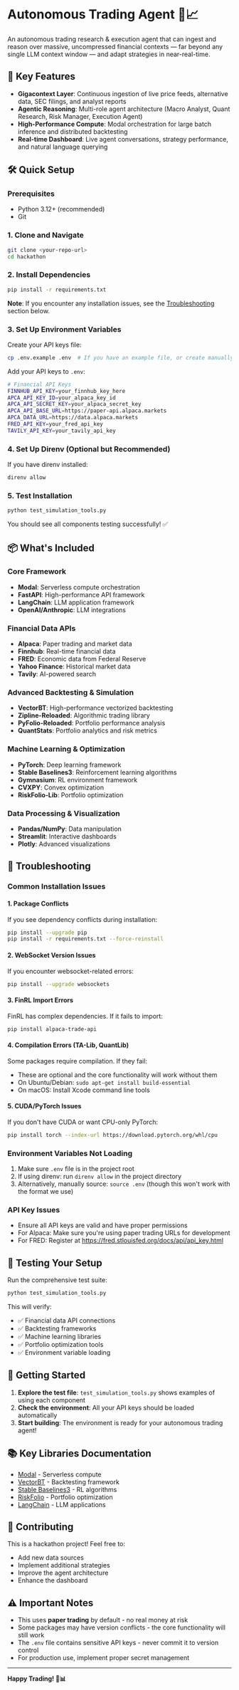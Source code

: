 # Autonomous Trading Agent 🤖📈

An autonomous trading research & execution agent that can ingest and reason over massive, uncompressed financial contexts — far beyond any single LLM context window — and adapt strategies in near-real-time. 

## 🚀 Key Features

- **Gigacontext Layer**: Continuous ingestion of live price feeds, alternative data, SEC filings, and analyst reports
- **Agentic Reasoning**: Multi-role agent architecture (Macro Analyst, Quant Research, Risk Manager, Execution Agent)
- **High-Performance Compute**: Modal orchestration for large batch inference and distributed backtesting
- **Real-time Dashboard**: Live agent conversations, strategy performance, and natural language querying

## 🛠️ Quick Setup

### Prerequisites
- Python 3.12+ (recommended)
- Git

### 1. Clone and Navigate
```bash
git clone <your-repo-url>
cd hackathon
```

### 2. Install Dependencies
```bash
pip install -r requirements.txt
```

**Note**: If you encounter any installation issues, see the [Troubleshooting](#troubleshooting) section below.

### 3. Set Up Environment Variables
Create your API keys file:
```bash
cp .env.example .env  # If you have an example file, or create manually
```

Add your API keys to `.env`:
```bash
# Financial API Keys
FINNHUB_API_KEY=your_finnhub_key_here
APCA_API_KEY_ID=your_alpaca_key_id
APCA_API_SECRET_KEY=your_alpaca_secret_key
APCA_API_BASE_URL=https://paper-api.alpaca.markets
APCA_DATA_URL=https://data.alpaca.markets
FRED_API_KEY=your_fred_api_key
TAVILY_API_KEY=your_tavily_api_key
```

### 4. Set Up Direnv (Optional but Recommended)
If you have direnv installed:
```bash
direnv allow
```

### 5. Test Installation
```bash
python test_simulation_tools.py
```

You should see all components testing successfully! ✅

## 📦 What's Included

### Core Framework
- **Modal**: Serverless compute orchestration
- **FastAPI**: High-performance API framework
- **LangChain**: LLM application framework
- **OpenAI/Anthropic**: LLM integrations

### Financial Data APIs
- **Alpaca**: Paper trading and market data
- **Finnhub**: Real-time financial data
- **FRED**: Economic data from Federal Reserve
- **Yahoo Finance**: Historical market data
- **Tavily**: AI-powered search

### Advanced Backtesting & Simulation
- **VectorBT**: High-performance vectorized backtesting
- **Zipline-Reloaded**: Algorithmic trading library
- **PyFolio-Reloaded**: Portfolio performance analysis
- **QuantStats**: Portfolio analytics and risk metrics

### Machine Learning & Optimization
- **PyTorch**: Deep learning framework
- **Stable Baselines3**: Reinforcement learning algorithms
- **Gymnasium**: RL environment framework
- **CVXPY**: Convex optimization
- **RiskFolio-Lib**: Portfolio optimization

### Data Processing & Visualization
- **Pandas/NumPy**: Data manipulation
- **Streamlit**: Interactive dashboards
- **Plotly**: Advanced visualizations

## 🔧 Troubleshooting

### Common Installation Issues

#### 1. Package Conflicts
If you see dependency conflicts during installation:
```bash
pip install --upgrade pip
pip install -r requirements.txt --force-reinstall
```

#### 2. WebSocket Version Issues
If you encounter websocket-related errors:
```bash
pip install --upgrade websockets
```

#### 3. FinRL Import Errors
FinRL has complex dependencies. If it fails to import:
```bash
pip install alpaca-trade-api
```

#### 4. Compilation Errors (TA-Lib, QuantLib)
Some packages require compilation. If they fail:
- These are optional and the core functionality will work without them
- On Ubuntu/Debian: `sudo apt-get install build-essential`
- On macOS: Install Xcode command line tools

#### 5. CUDA/PyTorch Issues
If you don't have CUDA or want CPU-only PyTorch:
```bash
pip install torch --index-url https://download.pytorch.org/whl/cpu
```

### Environment Variables Not Loading
1. Make sure `.env` file is in the project root
2. If using direnv: run `direnv allow` in the project directory
3. Alternatively, manually source: `source .env` (though this won't work with the format we use)

### API Key Issues
- Ensure all API keys are valid and have proper permissions
- For Alpaca: Make sure you're using paper trading URLs for development
- For FRED: Register at https://fred.stlouisfed.org/docs/api/api_key.html

## 🧪 Testing Your Setup

Run the comprehensive test suite:
```bash
python test_simulation_tools.py
```

This will verify:
- ✅ Financial data API connections
- ✅ Backtesting frameworks
- ✅ Machine learning libraries
- ✅ Portfolio optimization tools
- ✅ Environment variable loading

## 🚀 Getting Started

1. **Explore the test file**: `test_simulation_tools.py` shows examples of using each component
2. **Check the environment**: All your API keys should be loaded automatically
3. **Start building**: The environment is ready for your autonomous trading agent!

## 📚 Key Libraries Documentation

- [Modal](https://modal.com/docs) - Serverless compute
- [VectorBT](https://vectorbt.dev/) - Backtesting framework
- [Stable Baselines3](https://stable-baselines3.readthedocs.io/) - RL algorithms
- [RiskFolio](https://riskfolio-lib.readthedocs.io/) - Portfolio optimization
- [LangChain](https://python.langchain.com/) - LLM applications

## 🤝 Contributing

This is a hackathon project! Feel free to:
- Add new data sources
- Implement additional strategies
- Improve the agent architecture
- Enhance the dashboard

## ⚠️ Important Notes

- This uses **paper trading** by default - no real money at risk
- Some packages may have version conflicts - the core functionality will still work
- The `.env` file contains sensitive API keys - never commit it to version control
- For production use, implement proper secret management

---

**Happy Trading! 🚀📊**
